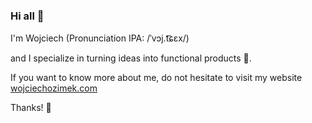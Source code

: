 ### Hi all 👋

<!--
**oziomek1/oziomek1** is a ✨ _special_ ✨ repository because its `README.md` (this file) appears on your GitHub profile.

Here are some ideas to get you started:

- 🔭 I’m currently working on ...
- 🌱 I’m currently learning ...
- 👯 I’m looking to collaborate on ...
- 🤔 I’m looking for help with ...
- 💬 Ask me about ...
- 📫 How to reach me: ...
- 😄 Pronouns: ...
- ⚡ Fun fact: ...
-->

I'm Wojciech (Pronunciation IPA: /ˈvɔj.t͡ɕɛx/)

and I specialize in turning ideas into functional products 🔭.

If you want to know more about me, do not hesitate to visit my website [wojciechozimek.com](https://wojciechozimek.com/)

Thanks! 👋
